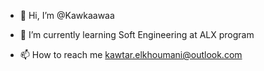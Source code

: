 - 👋 Hi, I’m @Kawkaawaa

- 🌱 I’m currently learning Soft Engineering at ALX program

- 📫 How to reach me kawtar.elkhoumani@outlook.com

<!---
Kawkaawaa/Kawkaawaa is a ✨ special ✨ repository because its `README.md` (this file) appears on your GitHub profile.
You can click the Preview link to take a look at your changes.
--->
